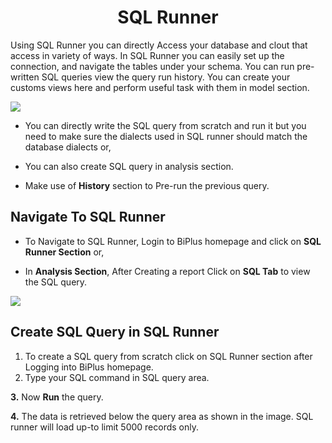 

<center><h1>SQL Runner </h1></center>

Using SQL Runner you can directly Access your database and clout that access in variety of ways. In SQL Runner you can easily set up the connection, and navigate the tables under your schema. You can run pre-written SQL queries view the query run history. You can create your customs views here and perform useful task with them in model section.  

![
](https://raw.githubusercontent.com/sv18042016/fp1/532dd8b61e94d1e08fe0b89afa6a5961336e8ad2/images/sql_ru.png)

- You can directly write the SQL query from scratch and run it but you need to make sure the dialects used in SQL runner should match the database dialects or,

- You can also create SQL query in analysis section. 

- Make use of **History** section to Pre-run the previous query.

## Navigate To SQL Runner

- To Navigate to SQL Runner, Login to BiPlus homepage and click on **SQL Runner Section** or,

- In **Analysis Section**, After Creating a report Click on **SQL Tab** to view the SQL query.

![
](https://raw.githubusercontent.com/sv18042016/fp1/8301318bea750b7d048df7f5a8e06607d216dce7/images/navigate_sql.png)

## Create SQL Query in SQL Runner

1. To create a SQL query from scratch click on SQL Runner section after Logging into BiPlus homepage.
2. Type your SQL command in SQL query area.

**3.**  Now **Run** the query.

**4.** The data is retrieved below the query area as shown in the image. SQL runner will load up-to limit 5000 records only.

<!--stackedit_data:
eyJoaXN0b3J5IjpbLTEyNjA3NDMwMTEsLTEzMjkyNTA3NzAsMT
cyNDU5NjU4LDU4MzQzOTY1MiwxMDc0MjczNTU0LC0yMDcyODk0
Njc0LC0zOTkxMzIyOTcsLTg2MDY4NDgzNywtMjAyMDgzMDMwOS
wtMTUwNDMyMjQ2OSwxNTMyNjc3NjMwLDE0MjUxNzU1MDQsLTE1
ODMxMjUxODhdfQ==
-->